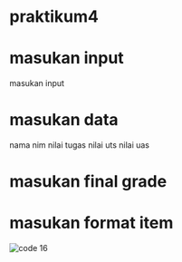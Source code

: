 # praktikum4
# masukan input
masukan input
# masukan data
nama
nim
nilai tugas
nilai uts
nilai uas
# masukan final grade
# masukan format item

![code 16](https://github.com/Reardhyan/praktikum4/assets/148032571/953ba35d-709f-44d6-a51b-18928bbebf8b)

